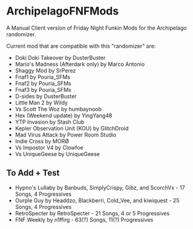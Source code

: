 # ArchipelagoFNFMods
A Manual Client version of Friday Night Funkin Mods for the Archipelago randomizer.

Current mod that are compatible with this "randomizer" are:
- Doki Doki Takeover by DusterBuster
- Mario's Madness (Afterdark only) by Marco Antonio
- Shaggy Mod by SrPerez
- Fnaf1 by Pouria_SFMs
- Fnaf2 by Pouria_SFMs
- Fnaf3 by Pouria_SFMs
- D-sides by DusterBuster
- Little Man 2 by Wildy
- Vs Scott The Woz by humbaynoob
- Hex (Weekend update) by YingYang48
- YTP Invasion by Stash Club
- Kepler Observation Unit (KOU) by GlitchDroid
- Mad Virus Attack by Power Room Studio
- Indie Cross by MORØ
- Vs Impostor V4 by Clowfoe
- Vs UniqueGeese by UniqueGeese

## To Add + Test
- Hypno's Lullaby by Banbuds, SimplyCrispy, Gibz, and ScorchVx - 17 Songs, 4 Progressives
- Ourple Guy by Headdzo, Blackberri, Cold_Vee, and kiwiquest - 25 Songs, 4 Progressives
- RetroSpecter by RetroSpecter - 21 Songs, 4 or 5 Progressives
- FNF Weekly by n1ffirg - 63(?) Songs, 11(?) Progressives
